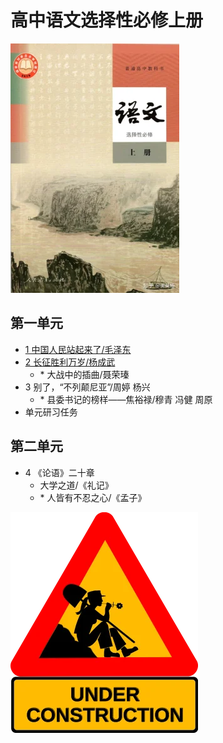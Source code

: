 # 高中语文选择性必修上册

![高中语文选择性必修上册 >](/资源/图片/book3_small.webp)

## 第一单元

- [1 中国人民站起来了/毛泽东](/页面/教材/选必修上课文/中国人民站起来了.html)
- [2 长征胜利万岁/杨成武](/页面/教材/选必修上课文/长征胜利万岁.html)
  - \* 大战中的插曲/聂荣瑧
- 3 别了，“不列颠尼亚”/周婷 杨兴
  - \* 县委书记的榜样——焦裕禄/穆青 冯健 周原
- 单元研习任务

## 第二单元

- 4 《论语》二十章
  - 大学之道/《礼记》
  - \* 人皆有不忍之心/《孟子》

![construction ><](/资源/图片/under_construction.webp)
